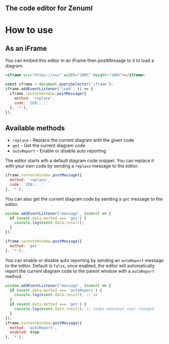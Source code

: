 The code editor for Zenuml
---

# How to use
## As an iFrame
You can embed this editor in an iFrame then postMessage to it to load a diagram.

```html
<iframe src="https://xxx" width="100%" height="100%"></iframe>
```

```javascript
const iframe = document.querySelector('iframe');
iframe.addEventListener('load', () => {
  iframe.contentWindow.postMessage({
    method: 'replace',
    code: 'ZEN:...'
  }, '*');
});
```

## Available methods
- `replace` - Replace the current diagram with the given code
- `get` - Get the current diagram code
- `autoReport` - Enable or disable auto reporting

The editor starts wth a default diagram code snippet. You can replace it with your own code by sending a `replace` message to the editor.

```javascript
iframe.contentWindow.postMessage({
  method: 'replace',
  code: 'ZEN:...'
}, '*');
```

You can also get the current diagram code by sending a `get` message to the editor.

```javascript
window.addEventListener('message', (event) => {
  if (event.data.method === 'get') {
    console.log(event.data.result);
  }
});

iframe.contentWindow.postMessage({
  method: 'get'
}, '*');
```

You can enable or disable auto reporting by sending an `autoReport` message to the editor. Default is `false`, once enabled, the editor will automatically report the current diagram code to the parent window with a `autoReport` method.

```javascript
window.addEventListener('message', (event) => {
  if (event.data.method === 'autoReport') {
    console.log(event.data.result); // ok
  }
  if (event.data.method === 'get') {
    console.log(event.data.result); // codes whenever user changed
  }
});
iframe.contentWindow.postMessage({
  method: 'autoReport',
  enabled: true
}, '*');
```
